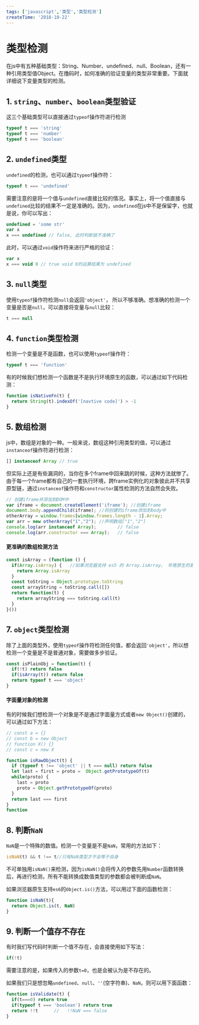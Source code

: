 ```yaml
---
tags: ['javascript','类型','类型检测']
createTime: '2018-10-22'
---
```


# 类型检测
在js中有五种基础类型：String、Number、undefined、null、Boolean，还有一种引用类型值Object。在撸码时，如何准确的验证变量的类型非常重要。下面就详细说下变量类型的检测。
## 1. `string`、`number`、`boolean`类型验证
这三个基础类型可以直接通过`typeof`操作符进行检测
```javascript
typeof t === 'string'
typeof t === 'number'
typeof t === 'boolean'
```
## 2. `undefined`类型
`undefined`的检测，也可以通过`typeof`操作符：
```javascript
typeof t === 'undefined'
```
需要注意的是将一个值与`undefined`直接比较的情况。事实上，将一个值直接与`undefined`比较的结果不一定是准确的。因为，`undefined`在js中不是保留字，也就是说，你可以写出：
```javascript
undefined = 'some str'
var x
x === undefined // false, 此时判断就不准确了
```
此时，可以通过`void`操作符来进行严格的验证：
```javascript
var x 
x === void 0 // true void 0的运算结果为 undefined
```
## 3. `null`类型
使用`typeof`操作符检测`null`会返回`'object'`， 所以不够准确。想准确的检测一个变量是否是`null`，可以直接将变量与`null`比较：
```javascript
t === null
```
## 4. `function`类型检测
检测一个变量是不是函数，也可以使用`typeof`操作符：
```javascript
typeof t === 'function'
````
有的时候我们想检测一个函数是不是执行环境原生的函数，可以通过如下代码检测：

```javascript
function isNativeFn(t) {
  return String(t).indexOf('[navtive code]') > -1
}
```
## 5. 数组检测
js中，数组是对象的一种。一般来说，数组这种引用类型的值，可以通过`instanceof`操作符进行检测：
```javascript
[] instanceof Array // true
```
但实际上还是有些漏洞的，当你在多个frame中回来跳的时候，这种方法就惨了。由于每一个frame都有自己的一套执行环境，跨frame实例化的对象彼此并不共享原型链，通过`instanceof`操作符和`constructor`属性检测的方法自然会失败。
```javascript
// 创建iframe并添加到DOM中
var iframe = document.createElement('iframe'); //创建iframe
document.body.appendChild(iframe); //将创建的iframe添加到body中
otherArray = window.frames[window.frames.length - 1].Array;
var arr = new otherArray("1","2"); //声明数组["1","2"]
console.log(arr instanceof Array);        // false
console.log(arr.constructor === Array);   // false
```
#### 更准确的数组检测方法
```javascript
const isArray = (function () {
  if(Array.isArray) {   //如果浏览器支持 es5 的 Array.isArray。 毕竟原生的更好用
    return Array.isArray
  }
  const toString = Object.prototype.toString
  const arrayString = toString.call([])
  return function(t) {
    return arrayString === toString.call(t)
  }
}())
```
## 7. `object`类型检测
除了上面的类型外，使用`typeof`操作符检测任何值，都会返回`'object'`，所以想检测一个变量是不是普通对象，需要做多步验证。
```javascript
const isPlainObj = function(t) {
  if(!t) return false
  if(isArray(t)) return false
  return typeof t === 'object'
}
```
#### 字面量对象的检测
有的时候我们想检测一个对象是不是通过字面量方式或者`new Object()`创建的，可以通过如下方法：
```javascript
// const a = {}
// const b = new Object
// function X() {}
// const c = new X

function isRawObject(t) {
  if (typeof t !== 'object' || t === null) return false
  let last = first = proto =  Object.getPrototypeOf(t)
  while(proto) {
    last = proto
    proto = Object.getPrototypeOf(proto)
  }
  return last === first
}
function
```
## 8. 判断`NaN`
`NaN`是一个特殊的数值。检测一个变量是不是`NaN`，常用的方法如下：
```javascript
isNaN(t) && t !== t//只有NaN类型才不会等于自身
```
不可单独用`isNaN()`来检测，因为`isNaN()`会将传入的参数先用`Number`函数转换后，再进行检测，所有不能转换成数值类型的参数都会被判断成`NaN`。

如果浏览器原生支持`es6`的`Object.is()`方法，可以用过下面的函数检测：
```javascript
function isNaN(t){
  return Object.is(t, NaN)
}
```
## 9. 判断一个值存不存在
有时我们写代码时判断一个值不存在，会直接使用如下写法：
```javascript
if(!t)
```
需要注意的是，如果传入的参数`t=0`，也是会被认为是不存在的。

如果我们只是想忽略`undefined`、`null`、`''`(空字符串)、`NaN`，则可以用下面函数：
```javascript
function isValidate(t) {
  if(t===0) return true
  if(typeof t === 'boolean') return true
  return !!t      //   !!NaN === false
}
```